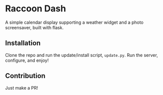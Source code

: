 # Raccoon Dash

A simple calendar display supporting a weather widget and a photo screensaver, built with flask.

## Installation

Clone the repo and run the update/install script, `update.py`. Run the server, configure, and enjoy!

## Contribution

Just make a PR! 
